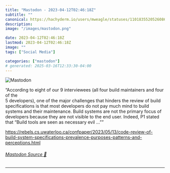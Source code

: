 ```yaml
---
title: "Mastodon - 2023-04-12T02:46:18Z"
subtitle: ""
canonical: https://hachyderm.io/users/mweagle/statuses/110183552052608644
description:
image: "/images/mastodon.png"

date: 2023-04-12T02:46:18Z
lastmod: 2023-04-12T02:46:18Z
image: ""
tags: ["Social Media"]

categories: ["mastodon"]
# generated: 2025-03-16T12:33:30-04:00
---
```

![Mastodon](/images/mastodon.png)

<p>“According to eight of our 9 interviewees (all four build maintainers and four of the<br />5 developers), one of the major challenges that hinders the review of build specifications is that most developers do not pay much mind to build systems and their maintenance. Build systems are not the primary focus of developers because they are not visible to the end user. Indeed, P1 stated that “Build tools are seen as necessary evil …””</p><p><a href="https://rebels.cs.uwaterloo.ca/confpaper/2023/05/13/code-review-of-build-system-specifications-prevalence-purposes-patterns-and-perceptions.html" target="_blank" rel="nofollow noopener noreferrer" translate="no"><span class="invisible">https://</span><span class="ellipsis">rebels.cs.uwaterloo.ca/confpap</span><span class="invisible">er/2023/05/13/code-review-of-build-system-specifications-prevalence-purposes-patterns-and-perceptions.html</span></a></p>


###### [Mastodon Source 🐘](https://hachyderm.io/@mweagle/110183552052608644)

___

